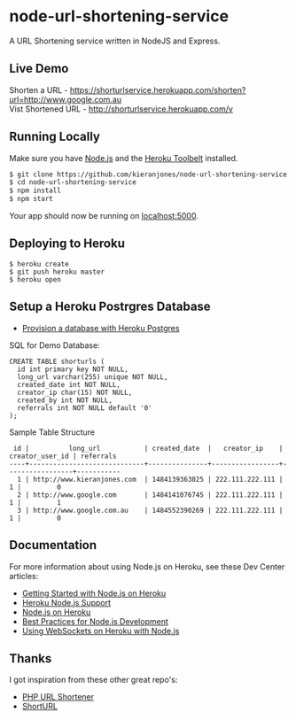 # node-url-shortening-service

A URL Shortening service written in NodeJS and Express.

## Live Demo

Shorten a URL - https://shorturlservice.herokuapp.com/shorten?url=http://www.google.com.au <br>
Vist Shortened URL - http://shorturlservice.herokuapp.com/v

## Running Locally

Make sure you have [Node.js](http://nodejs.org/) and the [Heroku Toolbelt](https://toolbelt.heroku.com/) installed.

```sh
$ git clone https://github.com/kieranjones/node-url-shortening-service.git # or clone your own fork
$ cd node-url-shortening-service
$ npm install
$ npm start
```

Your app should now be running on [localhost:5000](http://localhost:5000/).

## Deploying to Heroku

```
$ heroku create
$ git push heroku master
$ heroku open
```

## Setup a Heroku Postrgres Database

- [Provision a database with Heroku Postgres](https://devcenter.heroku.com/articles/getting-started-with-nodejs#provision-a-database)

SQL for Demo Database:

```
CREATE TABLE shorturls (
  id int primary key NOT NULL,
  long_url varchar(255) unique NOT NULL,
  created_date int NOT NULL,
  creator_ip char(15) NOT NULL,
  created_by int NOT NULL,
  referrals int NOT NULL default '0'
);
```

Sample Table Structure

```
 id |          long_url           | created_date  |   creator_ip    | creator_user_id | referrals 
----+-----------------------------+---------------+-----------------+-----------------+-----------
  1 | http://www.kieranjones.com  | 1484139363025 | 222.111.222.111 |               1 |         0
  2 | http://www.google.com       | 1484141076745 | 222.111.222.111 |               1 |         1
  3 | http://www.google.com.au    | 1484552390269 | 222.111.222.111 |               1 |         0
```

## Documentation

For more information about using Node.js on Heroku, see these Dev Center articles:

- [Getting Started with Node.js on Heroku](https://devcenter.heroku.com/articles/getting-started-with-nodejs)
- [Heroku Node.js Support](https://devcenter.heroku.com/articles/nodejs-support)
- [Node.js on Heroku](https://devcenter.heroku.com/categories/nodejs)
- [Best Practices for Node.js Development](https://devcenter.heroku.com/articles/node-best-practices)
- [Using WebSockets on Heroku with Node.js](https://devcenter.heroku.com/articles/node-websockets)

## Thanks
I got inspiration from these other great repo's:
- [PHP URL Shortener](https://github.com/briancray/PHP-URL-Shortener)
- [ShortURL](https://github.com/delight-im/ShortURL)


